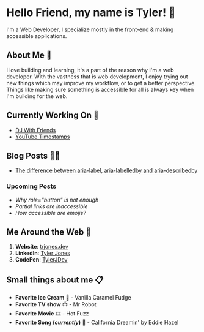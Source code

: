 # Hello Friend, my name is Tyler! 🌇
I'm a Web Developer, I specialize mostly in the front-end & making accessible applications.

## About Me 📖
I love building and learning, it's a part of the reason why I'm a web developer. With the vastness that is web development, I enjoy trying out new things which may improve my workflow, or to get a better perspective. Things like making sure something is accessible for all is always key when I'm building for the web.

## Currently Working On 🚧
- [DJ With Friends](https://github.com/TylerJDev/DJ-With-Friends)
- [YouTube Timestamps](https://github.com/TylerJDev/YouTube-Timestamps)

## Blog Posts ✍🏽
- [The difference between aria-label, aria-labelledby and aria-describedby](https://trjones.dev/2020-08-20-the-difference-between-aria-label-aria-labelledby-and-aria-describedby/)

### Upcoming Posts
- *Why role="button" is not enough*
- *Partial links are inaccessible*
- *How accessible are emojis?*

## Me Around the Web 🛬
1. **Website**: [trjones.dev](trjones.dev)
2. **LinkedIn**: [Tyler Jones](https://www.linkedin.com/in/tyjdev/)
3. **CodePen**: [TylerJDev](https://codepen.io/TylerJDev)

## Small things about me 📋
* **Favorite Ice Cream** 🍨 - Vanilla Caramel Fudge
* **Favorite TV show** 📺 - Mr Robot
* **Favorite Movie** 🎞️ - Hot Fuzz
* **Favorite Song (*currently*)** 🎵 - California Dreamin' by Eddie Hazel
